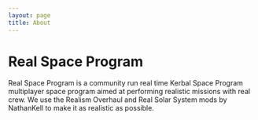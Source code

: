 ```yaml
---
layout: page
title: About
---
```

# Real Space Program
Real Space Program is a community run real time Kerbal Space Program multiplayer space program aimed at performing realistic missions with real crew.  We use the Realism Overhaul and Real Solar System mods by NathanKell to make it as realistic as possible.
